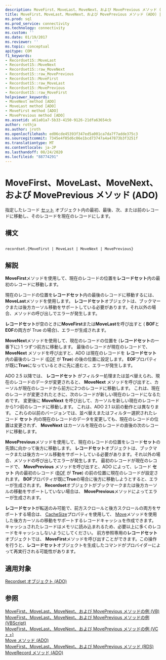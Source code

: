 ```yaml
---
description: MoveFirst、MoveLast、MoveNext、および MovePrevious メソッド (ADO)
title: MoveFirst、MoveLast、MoveNext、および MovePrevious メソッド (ADO) |Microsoft Docs
ms.prod: sql
ms.prod_service: connectivity
ms.technology: connectivity
ms.custom: ''
ms.date: 01/19/2017
ms.reviewer: ''
ms.topic: conceptual
apitype: COM
f1_keywords:
- Recordset15::MoveLast
- Recordset15::MoveNext
- Recordset15::raw_MoveNext
- Recordset15::raw_MovePrevious
- Recordset15::MoveFirst
- Recordset15::raw_MoveLast
- Recordset15::MovePrevious
- Recordset15::raw_MoveFirst
helpviewer_keywords:
- MoveNext method [ADO]
- MoveLast method [ADO]
- MoveFirst method [ADO]
- MovePrevious method [ADO]
ms.assetid: a61a01a7-5b33-4150-9126-21dfa63654cb
author: rothja
ms.author: jroth
ms.openlocfilehash: ed06cde45393f347ed5a001ca7da7f7adde375c3
ms.sourcegitcommit: 7345e4f05d6c06e1bcd73747a4a47873b3f3251f
ms.translationtype: MT
ms.contentlocale: ja-JP
ms.lasthandoff: 08/24/2020
ms.locfileid: "88774291"
---
```

# <a name="movefirst-movelast-movenext-and-moveprevious-methods-ado"></a>MoveFirst、MoveLast、MoveNext、および MovePrevious メソッド (ADO)
指定したレコード [セット](./recordset-object-ado.md) オブジェクト内の最初、最後、次、または前のレコードに移動し、そのレコードを現在のレコードにします。  
  
## <a name="syntax"></a>構文  
  
```  
  
recordset.{MoveFirst | MoveLast | MoveNext | MovePrevious}  
```  
  
## <a name="remarks"></a>解説  
 **MoveFirst**メソッドを使用して、現在のレコードの位置を**レコードセット**内の最初のレコードに移動します。  
  
 現在のレコードの位置を**レコードセット**内の最後のレコードに移動するには、 **MoveLast**メソッドを使用します。 **レコードセット**オブジェクトは、ブックマークまたは後方カーソル移動をサポートしている必要があります。それ以外の場合、メソッドの呼び出しでエラーが発生します。  
  
 **レコードセット**が空のときに**MoveFirst**または**MoveLast**を呼び出すと ( **BOF**と**EOF**の両方が True の場合)、エラーが生成されます。  
  
 **MoveNext**メソッドを使用して、現在のレコードの位置を (**レコードセット**の一番下に) 1 つずつ前方に移動します。 最後のレコードが現在のレコードで、 **MoveNext** メソッドを呼び出すと、ADO は現在のレコードを **レコードセット** 内の最後のレコード ([EOF](./bof-eof-properties-ado.md) が **True**) の後の位置に設定します。 **EOF**プロパティが既に**True**になっているときに先に進むと、エラーが発生します。  
  
 ADO 2.5 以降では、 **レコードセット** がフィルター処理または並べ替えられ、現在のレコードのデータが変更されると、 **MoveNext** メソッドを呼び出すと、カーソルが現在のレコードから前方に2つのレコードに移動します。 これは、現在のレコードが変更されたときに、次のレコードが新しい現在のレコードになるためです。 変更後に **MoveNext** を呼び出して、カーソルを新しい現在のレコードから1つ前のレコードに移動します。 これは、ADO 2.1 以前の動作とは異なります。 これらの以前のバージョンでは、並べ替えまたはフィルター選択されたレコード **セット** 内の現在のレコードのデータを変更しても、現在のレコードの位置は変更されず、 **MoveNext** はカーソルを現在のレコードの直後の次のレコードに移動します。  
  
 **MovePrevious**メソッドを使用して、現在のレコードの位置をレコード**セット**の先頭に向かって後方に移動します。 **レコードセット**オブジェクトは、ブックマークまたは後方カーソル移動をサポートしている必要があります。それ以外の場合、メソッドの呼び出しでエラーが発生します。 最初のレコードが現在のレコードで、 **MovePrevious** メソッドを呼び出すと、ADO によって、レコード **セット** 内の最初のレコード ([BOF](./bof-eof-properties-ado.md) が **True**) の前の位置に現在のレコードが設定されます。 **BOF**プロパティが既に**True**の場合に後方に移動しようとすると、エラーが生成されます。 **Recordset**オブジェクトがブックマークまたは後方カーソルの移動をサポートしていない場合は、 **MovePrevious**メソッドによってエラーが生成されます。  
  
 **レコードセット**が転送のみ可能で、前方スクロールと後方スクロールの両方をサポートする場合は、 [CacheSize](./cachesize-property-ado.md)プロパティを使用して、 [Move](./move-method-ado.md)メソッドを使用した後方カーソルの移動をサポートするレコードキャッシュを作成できます。 キャッシュされたレコードはメモリに読み込まれるため、必要以上に多くのレコードをキャッシュしないようにしてください。 前方参照専用の**レコードセット**オブジェクトでは、 **MoveFirst**メソッドを呼び出すことができます。この操作を行うと、**レコードセット**オブジェクトを生成したコマンドがプロバイダーによって再実行される可能性があります。  
  
## <a name="applies-to"></a>適用対象  
 [Recordset オブジェクト (ADO)](./recordset-object-ado.md)  
  
## <a name="see-also"></a>参照  
 [MoveFirst、MoveLast、MoveNext、および MovePrevious メソッドの例 (VB)](./movefirst-movelast-movenext-and-moveprevious-methods-example-vb.md)   
 [MoveFirst、MoveLast、MoveNext、および MovePrevious メソッドの例 (VBScript)](./movefirst-movelast-movenext-and-moveprevious-methods-example-vbscript.md)   
 [MoveFirst、MoveLast、MoveNext、および MovePrevious メソッドの例 (VC + +)](./movefirst-movelast-movenext-and-moveprevious-methods-example-vc.md)   
 [Move メソッド (ADO)](./move-method-ado.md)   
 [MoveFirst、MoveLast、MoveNext、および MovePrevious メソッド (RDS)](../rds-api/movefirst-movelast-movenext-and-moveprevious-methods-rds.md)   
 [MoveRecord メソッド (ADO)](./moverecord-method-ado.md)
